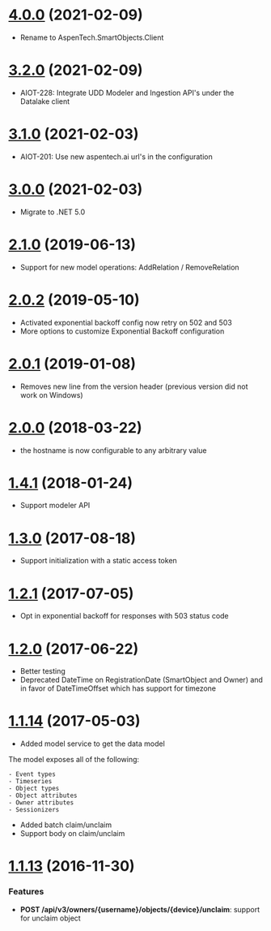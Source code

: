 <a name='4.0.0'></a>

# [4.0.0](https://github.com/mnubo/smartobjects-net-client/compare/3.2.0...4.0.0) (2021-02-09)

* Rename to AspenTech.SmartObjects.Client

<a name='3.2.0'></a>

# [3.2.0](https://github.com/mnubo/smartobjects-net-client/compare/3.1.0...3.2.0) (2021-02-09)


* AIOT-228: Integrate UDD Modeler and Ingestion API's under the Datalake client

<a name='3.1.0'></a>

# [3.1.0](https://github.com/mnubo/smartobjects-net-client/compare/3.0.0...3.1.0) (2021-02-03)


* AIOT-201: Use new aspentech.ai url's in the configuration

<a name='3.0.0'></a>

# [3.0.0](https://github.com/mnubo/smartobjects-net-client/compare/2.1.0...3.0.0) (2021-02-03)


* Migrate to .NET 5.0

<a name='2.1.0'></a>

# [2.1.0](https://github.com/mnubo/smartobjects-net-client/compare/2.0.2...2.1.0) (2019-06-13)


* Support for new model operations: AddRelation / RemoveRelation 
<a name='2.0.2'></a>

# [2.0.2](https://github.com/mnubo/smartobjects-net-client/compare/2.0.1...2.0.2) (2019-05-10)


* Activated exponential backoff config now retry on 502 and 503
* More options to customize Exponential Backoff configuration
<a name='2.0.1'></a>

# [2.0.1](https://github.com/mnubo/smartobjects-net-client/compare/2.0.0...2.0.1) (2019-01-08)


* Removes new line from the version header (previous version did not work on Windows)
<a name='2.0.0'></a>

# [2.0.0](https://github.com/mnubo/smartobjects-net-client/compare/1.4.1...2.0.0) (2018-03-22)


* the hostname is now configurable to any arbitrary value
<a name='1.4.1'></a>

# [1.4.1](https://github.com/mnubo/smartobjects-net-client/compare/1.3.0...1.4.1) (2018-01-24)


* Support modeler API
<a name='1.3.0'></a>

# [1.3.0](https://github.com/mnubo/smartobjects-net-client/compare/1.2.1...1.3.0) (2017-08-18)


* Support initialization with a static access token
<a name='1.2.1'></a>

# [1.2.1](https://github.com/mnubo/smartobjects-net-client/compare/1.2.0...1.2.1) (2017-07-05)


- Opt in exponential backoff for responses with 503 status code  
<a name='1.2.0'></a>

# [1.2.0](https://github.com/mnubo/smartobjects-net-client/compare/1.1.14...1.2.0) (2017-06-22)


- Better testing
- Deprecated DateTime on RegistrationDate (SmartObject and Owner) and in favor of DateTimeOffset which has support for timezone
<a name='1.1.14'></a>

# [1.1.14](https://github.com/mnubo/smartobjects-net-client/compare/1.1.13...1.1.14) (2017-05-03)


- Added model service to get the data model

The model exposes all of the following:

	- Event types
	- Timeseries
	- Object types
	- Object attributes
	- Owner attributes
	- Sessionizers
- Added batch claim/unclaim
- Support body on claim/unclaim
<a name='1.1.13'></a>

# [1.1.13](https://github.com/mnubo/smartobjects-net-client/compare/v1.1.12...1.1.13) (2016-11-30)


### Features

* **POST /api/v3/owners/{username}/objects/{device}/unclaim**: support for unclaim object
